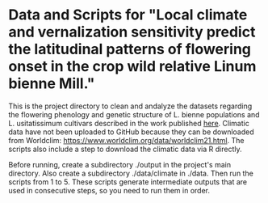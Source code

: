 # Data and Scripts for "Local climate and vernalization sensitivity predict the latitudinal patterns of flowering onset in the crop wild relative Linum bienne Mill."
This is the project directory to clean and andalyze the datasets regarding the flowering phenology and genetic structure of L. bienne populations and L. usitatissimum cultivars described in the work published [here](https://doi.org/10.1093/aob/mcae040).
Climatic data have not been uploaded to GitHub because they can be downloaded from Worldclim: https://www.worldclim.org/data/worldclim21.html. The scripts also include a step to download the climatic data via R directly.

Before running, create a subdirectory ./output in the project's main directory. Also create a subdirectory ./data/climate in ./data. 
Then run the scripts from 1 to 5. These scripts generate intermediate outputs that are used in consecutive steps, so you need to run them in order.
